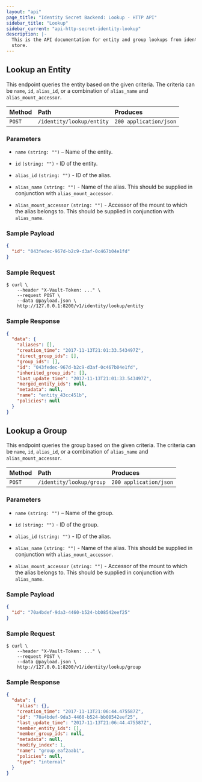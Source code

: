 ```yaml
---
layout: "api"
page_title: "Identity Secret Backend: Lookup - HTTP API"
sidebar_title: "Lookup"
sidebar_current: "api-http-secret-identity-lookup"
description: |-
  This is the API documentation for entity and group lookups from identity
  store.
---
```


## Lookup an Entity

This endpoint queries the entity based on the given criteria. The criteria can
be `name`, `id`, `alias_id`, or a combination of `alias_name` and
`alias_mount_accessor`.

| Method   | Path                       | Produces               |
| :------- | :------------------------- | :----------------------|
| `POST`   | `/identity/lookup/entity`  | `200 application/json` |

### Parameters

- `name` `(string: "")` – Name of the entity.

- `id` `(string: "")` - ID of the entity.

- `alias_id` `(string: "")` - ID of the alias.

- `alias_name` `(string: "")` - Name of the alias. This should be supplied in
  conjunction with `alias_mount_accessor`.

- `alias_mount_accessor` `(string: "")` - Accessor of the mount to which the
  alias belongs to. This should be supplied in conjunction with `alias_name`.

### Sample Payload

```json
{
  "id": "043fedec-967d-b2c9-d3af-0c467b04e1fd"
}
```

### Sample Request

```
$ curl \
    --header "X-Vault-Token: ..." \
    --request POST \
    --data @payload.json \
    http://127.0.0.1:8200/v1/identity/lookup/entity
```

### Sample Response

```json
{
  "data": {
    "aliases": [],
    "creation_time": "2017-11-13T21:01:33.543497Z",
    "direct_group_ids": [],
    "group_ids": [],
    "id": "043fedec-967d-b2c9-d3af-0c467b04e1fd",
    "inherited_group_ids": [],
    "last_update_time": "2017-11-13T21:01:33.543497Z",
    "merged_entity_ids": null,
    "metadata": null,
    "name": "entity_43cc451b",
    "policies": null
  }
}
```

## Lookup a Group

This endpoint queries the group based on the given criteria. The criteria can
be `name`, `id`, `alias_id`, or a combination of `alias_name` and
`alias_mount_accessor`.

| Method   | Path                       | Produces               |
| :------- | :------------------------- | :----------------------|
| `POST`   | `/identity/lookup/group`   | `200 application/json` |

### Parameters

- `name` `(string: "")` – Name of the group.

- `id` `(string: "")` - ID of the group.

- `alias_id` `(string: "")` - ID of the alias.

- `alias_name` `(string: "")` - Name of the alias. This should be supplied in
  conjunction with `alias_mount_accessor`.

- `alias_mount_accessor` `(string: "")` - Accessor of the mount to which the
  alias belongs to. This should be supplied in conjunction with `alias_name`.

### Sample Payload

```json
{
  "id": "70a4bdef-9da3-4460-b524-bb08542eef25"
}
```

### Sample Request

```
$ curl \
    --header "X-Vault-Token: ..." \
    --request POST \
    --data @payload.json \
    http://127.0.0.1:8200/v1/identity/lookup/group
```

### Sample Response

```json
{
  "data": {
    "alias": {},
    "creation_time": "2017-11-13T21:06:44.475587Z",
    "id": "70a4bdef-9da3-4460-b524-bb08542eef25",
    "last_update_time": "2017-11-13T21:06:44.475587Z",
    "member_entity_ids": [],
    "member_group_ids": null,
    "metadata": null,
    "modify_index": 1,
    "name": "group_eaf2aab1",
    "policies": null,
    "type": "internal"
  }
}
```
